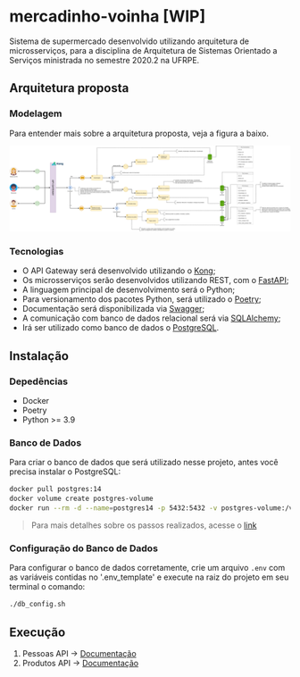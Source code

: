 # mercadinho-voinha [WIP]
Sistema de supermercado desenvolvido utilizando arquitetura de microsserviços, para a disciplina de Arquitetura de Sistemas Orientado a Serviços ministrada no semestre 2020.2 na UFRPE.

## Arquitetura proposta

### Modelagem
Para entender mais sobre a arquitetura proposta, veja a figura a baixo.

![arquitetura-proposta](docs/arquitetura.png)

### Tecnologias

* O API Gateway será desenvolvido utilizando o [Kong](https://konghq.com/);
* Os microsserviços serão desenvolvidos utilizando REST, com o [FastAPI](https://fastapi.tiangolo.com/);
* A linguagem principal de desenvolvimento será o Python;
* Para versionamento dos pacotes Python, será utilizado o [Poetry](https://python-poetry.org/);
* Documentação será disponibilizada via [Swagger](https://swagger.io/);
* A comunicação com banco de dados relacional será via [SQLAlchemy](https://www.sqlalchemy.org/);
* Irá ser utilizado como banco de dados o [PostgreSQL](https://www.postgresql.org/).

## Instalação

### Depedências
* Docker
* Poetry
* Python >= 3.9

### Banco de Dados

Para criar o banco de dados que será utilizado nesse projeto, antes você precisa instalar o PostgreSQL:

```bash
docker pull postgres:14
docker volume create postgres-volume
docker run --rm -d --name=postgres14 -p 5432:5432 -v postgres-volume:/var/lib/postgresql/data -e POSTGRES_PASSWORD=[your_password] postgres
```

> Para mais detalhes sobre os passos realizados, acesse o [link](https://linuxiac.com/postgresql-docker/)

### Configuração do Banco de Dados

Para configurar o banco de dados corretamente, crie um arquivo `.env` com as variáveis contidas no '.env_template' e execute na raiz do projeto em seu terminal o comando:

```bash
./db_config.sh
```

## Execução

1. Pessoas API -> [Documentação](/mercadinho/pessoas_api)
2. Produtos API -> [Documentação](/mercadinho/produtos_api)
